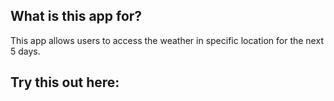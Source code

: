 ## What is this app for?
This app allows users to access the weather in specific location
for the next 5 days.

## Try this out here:
